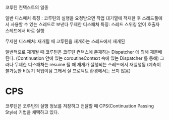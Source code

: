코루틴 컨택스트의 일종

일반 디스패처 특징 : 코루틴의 실행을 요청받으면 작업 대기열에 적재한 후  스레드풀에서 사용할 수 있는 스레드로 보낸다
무제한 디스패처 특징: 스레드 스위칭 없이 호출자 스레드에서 바로 실행

무제한 디스패처: 재개될 때 코루틴을 재개하는 스레드에서 재개된

일반적으로 재개될 때 코루틴은 코루틴 컨택스에 존재하는 Dispatcher 에 의해 재분배된다. (Continuation 안에 있는 coroutineContext 속에 있는 Dispatcher 를 통해)
그러나 무제한 디스패처는 resume 될 때 재개가 실행되는 스레드에서 재실행됨 (예측이 불가능한 비동기 작업이됨 그래서 실 프로덕트 환경에서는 쓰지 않음)



# CPS

코루틴은 코루틴의 실행 정보를 저장하고 전달할 때 CPS(Continuation Passing Style) 기법을 채택하고 있다.

